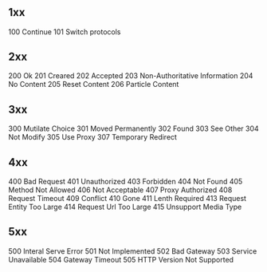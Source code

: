 #

## 1xx

100 Continue
101 Switch protocols

## 2xx

200 Ok
201 Creared
202 Accepted
203 Non-Authoritative Information
204 No Content
205 Reset Content
206 Particle Content

## 3xx

300 Mutilate Choice
301 Moved Permanently
302 Found
303 See Other
304 Not Modify
305 Use Proxy
307 Temporary Redirect

## 4xx

400 Bad Request
401 Unauthorized
403 Forbidden
404 Not Found
405 Method Not Allowed
406 Not Acceptable
407 Proxy Authorized
408 Request Timeout
409 Conflict
410 Gone
411 Lenth Required
413 Request Entity Too Large
414 Request Url Too Large
415 Unsupport Media Type

## 5xx

500 Interal Serve Error
501 Not Implemented
502 Bad Gateway
503 Service Unavailable
504 Gateway Timeout
505 HTTP Version Not Supported
